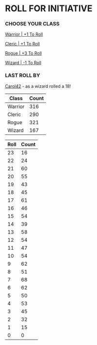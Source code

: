 # ROLL FOR INITIATIVE
### CHOOSE YOUR CLASS

[Warrior | +1 To Roll](https://github.com/benjaminsampica/benjaminsampica/issues/new?title=roll%7Cwarrior&body=Just+click+%27Submit+new+issue%27.)

[Cleric | +1 To Roll](https://github.com/benjaminsampica/benjaminsampica/issues/new?title=roll%7Ccleric&body=Just+click+%27Submit+new+issue%27.)

[Rogue | +3 To Roll](https://github.com/benjaminsampica/benjaminsampica/issues/new?title=roll%7Crogue&body=Just+click+%27Submit+new+issue%27.)

[Wizard | -1 To Roll](https://github.com/benjaminsampica/benjaminsampica/issues/new?title=roll%7Cwizard&body=Just+click+%27Submit+new+issue%27.)
### LAST ROLL BY
[Carol42](https://www.github.com/Carol42) - as a wizard rolled a 18!

|Class|Count|
|-|-|
|Warrior|316|
|Cleric|290|
|Rogue|321|
|Wizard|167|

|Roll|Count|
|-|-|
|23|16
|22|24
|21|60
|20|55
|19|43
|18|45
|17|61
|16|46
|15|54
|14|39
|13|58
|12|54
|11|47
|10|54
|9|62
|8|51
|7|68
|6|62
|5|50
|4|53
|3|45
|2|32
|1|15
|0|0
